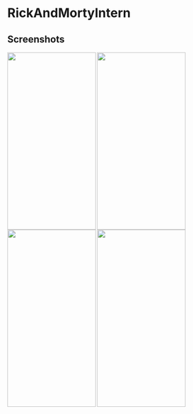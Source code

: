 # RickAndMortyIntern

## Screenshots
<img align="left" src="https://github.com/makhmudov0907/blob/main/Images/RandM_1.png" width="200" height="400">
<img align="left" src="https://github.com/makhmudov0907/blob/main/images/RandM_2.png" width="200" height="400">
<img align="left" src="https://github.com/makhmudov0907/blob/main/images/RandM_3.png" width="200" height="400">
<img align="left" src="https://github.com/makhmudov0907/blob/main/images/RandM_4.png" width="200" height="400">
